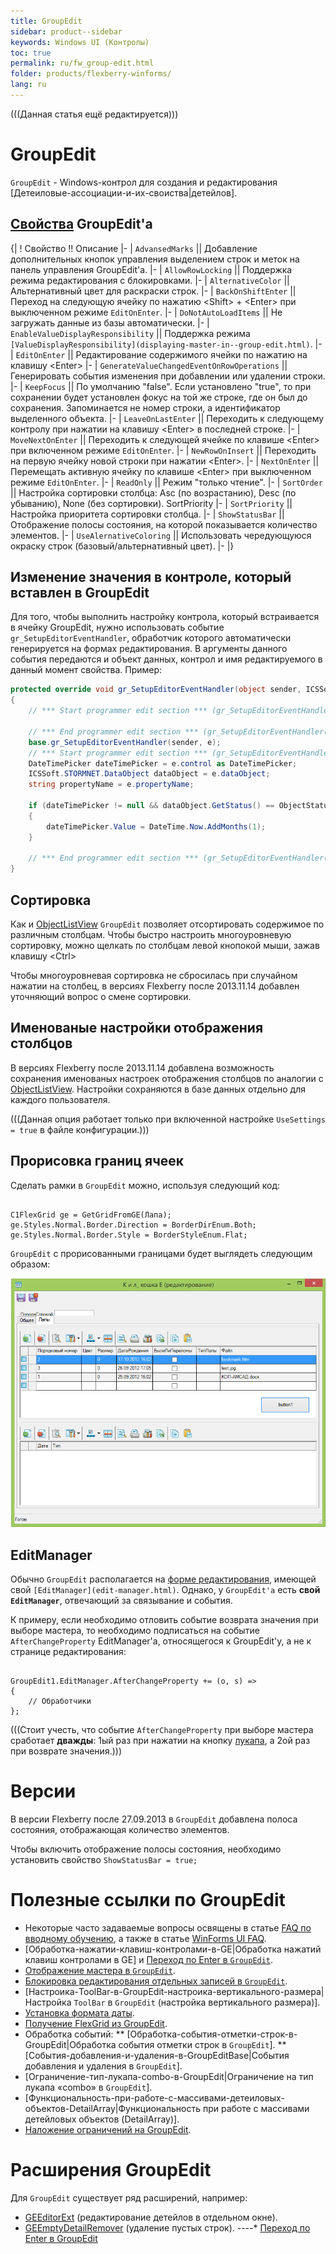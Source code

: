```yaml
---
title: GroupEdit
sidebar: product--sidebar
keywords: Windows UI (Контролы)
toc: true
permalink: ru/fw_group-edit.html
folder: products/flexberry-winforms/
lang: ru
---
```


(((Данная статья ещё редактируется)))


# GroupEdit
`GroupEdit` - Windows-контрол для создания и редактирования [Детеиловые-ассоциации-и-их-своиства|детейлов].

## [Свойства](http://storm:20013/class_i_c_s_soft_1_1_s_t_o_r_m_n_e_t_1_1_windows_1_1_forms_1_1_group_edit_base.html) GroupEdit'a
{|
! Свойство !! Описание
|-
| `AdvansedMarks` || Добавление дополнительных кнопок управления выделением строк и меток на панель управления GroupEdit'a.
|-
| `AllowRowLocking` || Поддержка режима редактирования с блокировками.
|-
| `AlternativeColor` || Альтернативный цвет для раскраски строк.
|-
| `BackOnShiftEnter` || Переход на следующую ячейку по нажатию &lt;Shift&gt; + &lt;Enter&gt; при выключенном режиме `EditOnEnter`.
|-
| `DoNotAutoLoadItems` || Не загружать данные из базы автоматически.
|-
| `EnableValueDisplayResponsibility` || Поддержка режима `[ValueDisplayResponsibility](displaying-master-in--group-edit.html)`.
|-
| `EditOnEnter` || Редактирование содержимого ячейки по нажатию на клавишу &lt;Enter&gt;
|-
| `GenerateValueChangedEventOnRowOperations` || Генерировать события изменения при добавлении или удалении строки.
|-
| `KeepFocus` || По умолчанию "false". Если установлено "true", то при сохранении будет установлен фокус на той же строке, где он был до сохранения. Запоминается не номер строки, а идентификатор выделенного объекта.
|-
| `LeaveOnLastEnter` || Переходить к следующему контролу при нажатии на клавишу &lt;Enter&gt; в последней строке.
|-
| `MoveNextOnEnter` || Переходить к следующей ячейке по клавише &lt;Enter&gt; при включенном режиме `EditOnEnter`.
|-
| `NewRowOnInsert` || Переходить на первую ячейку новой строки при нажатии &lt;Enter&gt;.
|-
| `NextOnEnter` || Перемещать активную ячейку по клавише &lt;Enter&gt; при выключенном режиме `EditOnEnter`.
|-
| `ReadOnly` || Режим "только чтение".
|-
| `SortOrder` || Настройка сортировки столбца: Asc (по возрастанию), Desc (по убыванию), None (без сортировки). SortPriority
|-
| `SortPriority` || Настройка приоритета сортировки столбца.
|-
| `ShowStatusBar` || Отображение полосы состояния, на которой показывается количество элементов.
|-
| `UseAlernativeColoring` || Использовать чередующуюся окраску строк (базовый/альтернативный цвет).
|-
|}


## Изменение значения в контроле, который вставлен в GroupEdit
Для того, чтобы выполнить настройку контрола, который встраивается в ячейку GroupEdit, нужно использовать событие `gr_SetupEditorEventHandler`, обработчик которого автоматически генерируется на формах редактирования. В аргументы данного события передаются и объект данных, контрол и имя редактируемого в данный момент свойства.
Пример:
```cs
protected override void gr_SetupEditorEventHandler(object sender, ICSSoft.STORMNET.Windows.Forms.SetupEditorEventArgs e)
{
    // *** Start programmer edit section *** (gr_SetupEditorEventHandler( object sender, ICSSoft.STORMNET.Windows.Forms.SetupEditorEventArgs e ))
            
    // *** End programmer edit section *** (gr_SetupEditorEventHandler( object sender, ICSSoft.STORMNET.Windows.Forms.SetupEditorEventArgs e ))
    base.gr_SetupEditorEventHandler(sender, e);
    // *** Start programmer edit section *** (gr_SetupEditorEventHandler( object sender, ICSSoft.STORMNET.Windows.Forms.SetupEditorEventArgs e ) End)
    DateTimePicker dateTimePicker = e.control as DateTimePicker;
    ICSSoft.STORMNET.DataObject dataObject = e.dataObject;
    string propertyName = e.propertyName;

    if (dateTimePicker != null && dataObject.GetStatus() == ObjectStatus.Created)
    {
        dateTimePicker.Value = DateTime.Now.AddMonths(1);
    }

    // *** End programmer edit section *** (gr_SetupEditorEventHandler( object sender, ICSSoft.STORMNET.Windows.Forms.SetupEditorEventArgs e ) End)
}
```
## Сортировка
Как и [ObjectListView](object-list-view.html) `GroupEdit` позволяет отсортировать содержимое по различным столбцам. Чтобы быстро настроить многоуровневую сортировку, можно щелкать по столбцам левой кнопокой мыши, зажав клавишу &lt;Ctrl&gt;

Чтобы многоуровневая сортировка не сбросилась при случайном нажатии на столбец, в версиях Flexberry после 2013.11.14 добавлен уточняющий вопрос о смене сортировки.


## Именованые настройки отображения столбцов
В версиях Flexberry после 2013.11.14 добавлена возможность сохранения именованых настроек отображения столбцов по аналогии с [ObjectListView](object-list-view.html). Настройки сохраняются в базе данных отдельно для каждого пользователя.

(((<msg type=note>Данная опция работает только при включенной настройке `UseSettings = true` в файле конфигурации.</msg>)))

## Прорисовка границ ячеек
Сделать рамки в `GroupEdit` можно, используя следующий код:

```

C1FlexGrid ge = GetGridFromGE(Лапа);
ge.Styles.Normal.Border.Direction = BorderDirEnum.Both;
ge.Styles.Normal.Border.Style = BorderStyleEnum.Flat;
```
`GroupEdit` с прорисованными границами будет выглядеть следующим образом:

![](/images/pages/products/flexberry-winforms/controls/groupedit/groupedit-explain.png)

## EditManager
Обычно `GroupEdit` располагается на [форме редактирования](fd_classes-with-stereotype-editform.html), имеющей свой `[EditManager](edit-manager.html)`. Однако, у `GroupEdit'а` есть __свой `EditManager`__, отвечающий за связывание и события.

К примеру, если необходимо отловить событие возврата значения при выборе мастера, то необходимо подписаться на событие `AfterChangeProperty` EditManager'a, относящегося к GroupEdit'у, а не к странице редактирования:

```

GroupEdit1.EditManager.AfterChangeProperty += (o, s) => 
{
    // Обработчики
};
```

(((<msg type=Important>Стоит учесть, что событие `AfterChangeProperty` при выборе мастера сработает __дважды__: 1ый раз при нажатии на кнопку [лукапа](look-up--overview.html), а 2ой раз при возврате значения.</msg>)))



# Версии
В версии Flexberry после 27.09.2013 в `GroupEdit` добавлена полоса состояния, отображающая количество элементов.

Чтобы включить отображение полосы состояния, необходимо установить свойство `ShowStatusBar = true;`


# Полезные ссылки по GroupEdit
* Некоторые часто задаваемые вопросы освящены в статье [FAQ по вводному обучению](initial-trainig-f-a-q.html), а также в статье [WinForms UI FAQ](win-forms-u-i--f-a-q.html).
* [Обработка-нажатии-клавиш-контролами-в-GE|Обработка нажатий клавиш контролами в GE] и [Переход по Enter в `GroupEdit`](прикладные-системы_Переход-по--enter-в--group-edit.html).
* [Отображение мастера в `GroupEdit`](displaying-master-in--group-edit.html).
* [Блокировка редактирования отдельных записей в `GroupEdit`](lock-rows-in-group-edit.html).
* [Настроика-ToolBar-в-GroupEdit-настроика-вертикального-размера|Настройка `ToolBar` в `GroupEdit` (настройка вертикального размера)].
* [Установка формата даты](Установка-формата-даты.html).
* [Получение FlexGrid из GroupEdit](flex-grid.html).
* Обработка событий:
** [Обработка-события-отметки-строк-в-GroupEdit|Обработка события отметки строк в `GroupEdit`].
** [События-добавления-и-удаления-в-GroupEditBase|События добавления и удаления в `GroupEdit`].
* [Ограничение-тип-лукапа-combo-в-GroupEdit|Ограничение на тип лукапа «combo» в `GroupEdit`].
* [Функциональность-при-работе-с-массивами-детеиловых-объектов-DetailArray|Функциональность при работе с массивами детейловых объектов (DetailArray)].
* [Наложение ограничений на GroupEdit](add-limit-to-group-edit.html).


# Расширения GroupEdit
Для `GroupEdit` существует ряд расширений, например:
* [GEEditorExt](g-e-editor-ext.html) (редактирование детейлов в отдельном окне).
* [GEEmptyDetailRemover](g-e-empty-detail-remover.html) (удаление пустых строк).
----* [Переход по Enter в GroupEdit](прикладные-системы_Переход-по--enter-в--group-edit.html)